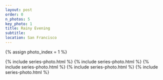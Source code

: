 ```yaml
---
layout: post
order: 0
n_photos: 5
key_photo: 1
title: Rainy Evening
subtitle: 
location: San Francisco
---
```


{% assign photo_index = 1 %}

{% include series-photo.html %}
{% include series-photo.html %}
{% include series-photo.html %}
{% include series-photo.html %}
{% include series-photo.html %}
